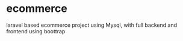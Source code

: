 # ecommerce
laravel based ecommerce project using Mysql, with full backend and frontend using boottrap
